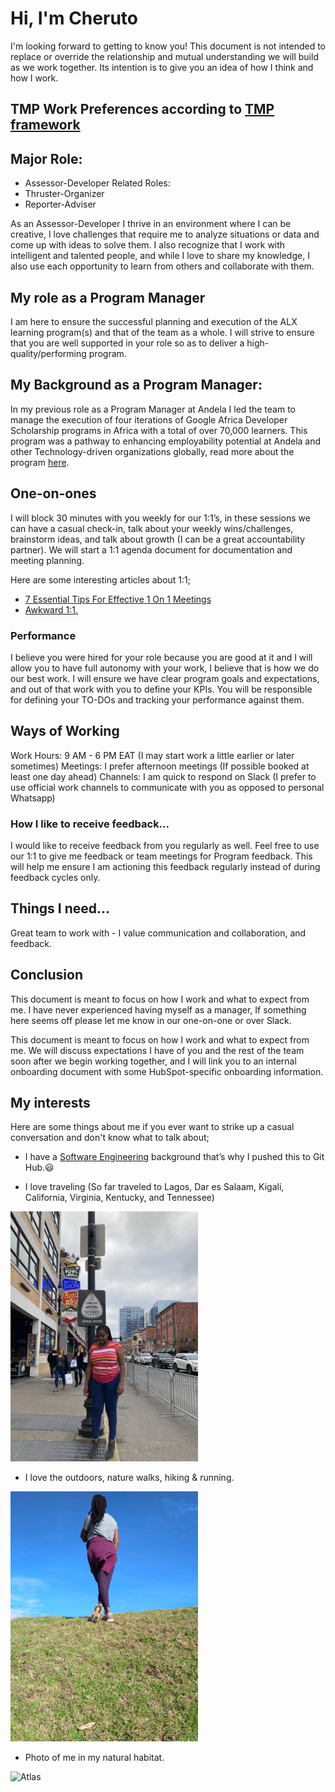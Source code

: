 # Hi, I'm Cheruto

I'm looking forward to getting to know you! This document is not intended to replace or override the relationship and mutual understanding we will build as we work together. Its intention is to give you an idea of how I think and how I work.

## TMP Work Preferences according to [TMP framework](https://www.teammanagementsystems.com/tms-profiles/team-managment-profile-tmp/)

## Major Role: 
 * Assessor-Developer
Related Roles: 
 * Thruster-Organizer
 * Reporter-Adviser

As an Assessor-Developer I thrive in an environment where I can be creative, I love challenges that require me to analyze situations or data and come up with ideas to solve them. I also recognize that I work with intelligent and talented people, and while I love to share my knowledge, I also use each opportunity to learn from others and collaborate with them.

## My role as a Program Manager

I am here to ensure the successful planning and execution of the ALX learning program(s) and that of the team as a whole. I will strive to ensure that you are well supported in your role so as to deliver a high-quality/performing program.

## My Background as a Program Manager: 

In my previous role as a Program Manager at Andela I led the team to manage the execution of four iterations of Google Africa Developer Scholarship programs in Africa with a total of over 70,000 learners. This program was a pathway to enhancing employability potential at Andela and other Technology-driven organizations globally, read more about the program [here](https://www.linkedin.com/feed/update/urn:li:activity:6795400660696211456/).

## One-on-ones

I will block 30 minutes with you weekly for our 1:1’s, in these sessions we can have a casual check-in,  talk about your weekly wins/challenges, brainstorm ideas, and talk about growth (I can be a great accountability partner). We will start a 1:1 agenda document for documentation and meeting planning. 

Here are some interesting articles about 1:1;
 * [7 Essential Tips For Effective 1 On 1 Meetings](https://getlighthouse.com/blog/effective-1-on-1-meetings/) 
 * [Awkward 1:1.](https://medium.com/@mrabkin/the-art-of-the-awkward-1-1-f4e1dcbd1c5c)

### Performance

I believe you were hired for your role because you are good at it and I will allow you to have full autonomy with your work, I believe that is how we do our best work. I will ensure we have clear program goals and expectations, and out of that work with you to define your KPIs. You will be responsible for defining your TO-DOs and tracking your performance against them. 

## Ways of Working

Work Hours: 9 AM - 6 PM EAT (I may start work a little earlier or later sometimes) 
Meetings: I prefer afternoon meetings (If possible booked at least one day ahead)
Channels: I am quick to respond on Slack (I prefer to use official work channels to communicate with you as opposed to personal Whatsapp)


### How I like to receive feedback...

I would like to receive feedback from you regularly as well. Feel free to use our 1:1 to give me feedback or team meetings for Program feedback. This will help me ensure I am actioning this feedback regularly instead of during feedback cycles only.

## Things I need…

Great team to work with - I value communication and collaboration, and feedback.

## Conclusion

This document is meant to focus on how I work and what to expect from me. I have never experienced having myself as a manager, If something here seems off please let me know in our one-on-one or over Slack.

This document is meant to focus on how I work and what to expect from me. We will discuss expectations I have of you and the rest of the team soon after we begin working together, and I will link you to an internal onboarding document with some HubSpot-specific onboarding information.

## My interests
Here are some things about me if you ever want to strike up a casual conversation and don't know what to talk about; 

* I have a [Software Engineering](https://cherutomercy.github.io/) background that’s why I pushed this to Git Hub.:smiley:

* I love traveling (So far traveled to Lagos, Dar es Salaam, Kigali, California, Virginia, Kentucky, and Tennessee)

<img src="/img/Nash.jpg" alt="Atlas" width="300px">

* I love the outdoors, nature walks, hiking & running.

<img src="/img/Nhills.jpg" alt="Atlas" width="300px">

* Photo of me in my natural habitat.

<img src="/img/Habitat.jpg" alt="Atlas" width="300px">

